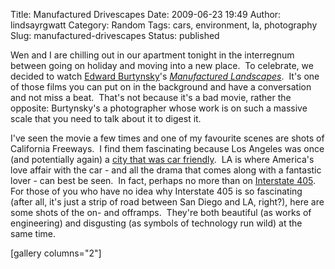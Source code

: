 Title: Manufactured Drivescapes
Date: 2009-06-23 19:49
Author: lindsayrgwatt
Category: Random
Tags: cars, environment, la, photography
Slug: manufactured-drivescapes
Status: published

Wen and I are chilling out in our apartment tonight in the interregnum between going on holiday and moving into a new place.  To celebrate, we decided to watch [Edward Burtynsky](http://www.edwardburtynsky.com/)'s [*Manufactured Landscapes*](http://www.edwardburtynsky.com/Introduction/Manufactured_Landscapes.html).  It's one of those films you can put on in the background and have a conversation and not miss a beat.  That's not because it's a bad movie, rather the opposite: Burtynsky's a photographer whose work is on such a massive scale that you need to talk about it to digest it.

I've seen the movie a few times and one of my favourite scenes are shots of California Freeways.  I find them fascinating because Los Angeles was once (and potentially again) a [city that was car friendly](http://gregor.us/california/lost-pearblossom-highway/).  LA is where America's love affair with the car - and all the drama that comes along with a fantastic lover - can best be seen.  In fact, perhaps no more than on [Interstate 405](http://en.wikipedia.org/wiki/San_Diego_Freeway).  For those of you who have no idea why Interstate 405 is so fascinating (after all, it's just a strip of road between San Diego and LA, right?), here are some shots of the on- and offramps.  They're both beautiful (as works of engineering) and disgusting (as symbols of technology run wild) at the same time.

\[gallery columns="2"\]
